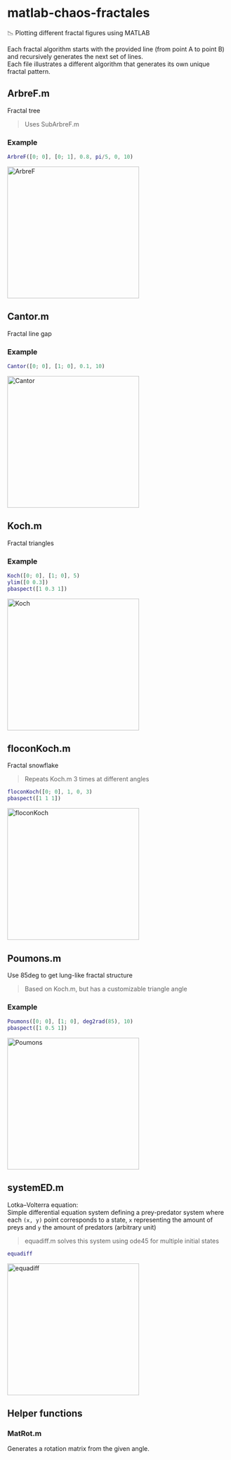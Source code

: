 # matlab-chaos-fractales
📉 Plotting different fractal figures using MATLAB

Each fractal algorithm starts with the provided line (from point A to point B) and recursively generates the next set of lines.  
Each file illustrates a different algorithm that generates its own unique fractal pattern.

## ArbreF.m
Fractal tree  
> Uses SubArbreF.m

### Example

```matlab
ArbreF([0; 0], [0; 1], 0.8, pi/5, 0, 10)
``` 

<img src="https://user-images.githubusercontent.com/64347790/170132987-fd00158e-1ae9-4b4f-9abe-b00d645a9da2.png" alt="ArbreF" width="300px"/>

## Cantor.m
Fractal line gap

### Example

```matlab
Cantor([0; 0], [1; 0], 0.1, 10)
```

<img src="https://user-images.githubusercontent.com/64347790/170133876-ac80e403-6468-4a2a-b595-333891b744cb.png" alt="Cantor" width="300px"/>

## Koch.m
Fractal triangles

### Example

```matlab
Koch([0; 0], [1; 0], 5)
ylim([0 0.3])
pbaspect([1 0.3 1])
```

<img src="https://user-images.githubusercontent.com/64347790/170136232-f95d37ff-10f0-4f4b-8eae-fd4f6fa9a8ae.png" alt="Koch" width="300px"/>

## floconKoch.m
Fractal snowflake
> Repeats Koch.m 3 times at different angles

```matlab
floconKoch([0; 0], 1, 0, 3)
pbaspect([1 1 1])
```

<img src="https://user-images.githubusercontent.com/64347790/170136976-e0eb614d-1e6e-4de4-9235-46f826214135.png" alt="floconKoch" width="300px"/>

## Poumons.m
Use 85deg to get lung-like fractal structure
> Based on Koch.m, but has a customizable triangle angle

### Example

```matlab
Poumons([0; 0], [1; 0], deg2rad(85), 10)
pbaspect([1 0.5 1])
```

<img src="https://user-images.githubusercontent.com/64347790/170138989-5032c0a7-a007-4e79-8aa8-109a71790021.png" alt="Poumons" width="300px"/>

## systemED.m
Lotka–Volterra equation:  
Simple differential equation system defining a prey-predator system where each `(x, y)` point corresponds to a state, `x` representing the amount of preys and `y` the amount of predators (arbitrary unit)
> equadiff.m solves this system using ode45 for multiple initial states

```matlab
equadiff
```

<img src="https://user-images.githubusercontent.com/64347790/170140063-bf199f4d-8a90-43af-97b7-af893b382cc6.png" alt="equadiff" width="300px"/>

## Helper functions
### MatRot.m
Generates a rotation matrix from the given angle.
